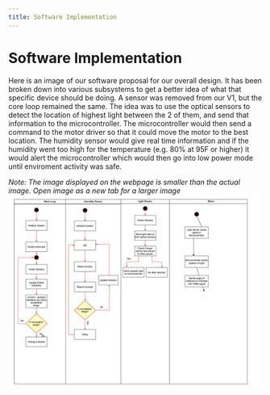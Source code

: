 ```yaml
---
title: Software Implementation
---
```


# Software Implementation

Here is an image of our software proposal for our overall design. It has been broken down into various subsystems to get a better idea of what that specific device should be doing. A sensor was removed from our V1, but the core loop remained the same. The idea was to use the optical sensors to detect the location of highest light between the 2 of them, and send that information to the microcontroller. The microcontroller would then send a command to the motor driver so that it could move the motor to the best location. The humidity sensor would give real time information and if the humidity went too high for the temperature (e.g. 80% at 95F or higher) it would alert the microcontroller which would then go into low power mode until enviroment activity was safe.

_Note: The image displayed on the webpage is smaller than the actual image. Open image as a new tab for a larger image_
![Software Proposal](images/SW.jpg)
